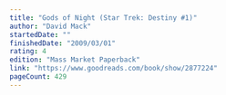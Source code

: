 ```yaml
---
title: "Gods of Night (Star Trek: Destiny #1)"
author: "David Mack"
startedDate: ""
finishedDate: "2009/03/01"
rating: 4
edition: "Mass Market Paperback"
link: "https://www.goodreads.com/book/show/2877224"
pageCount: 429
---
```



